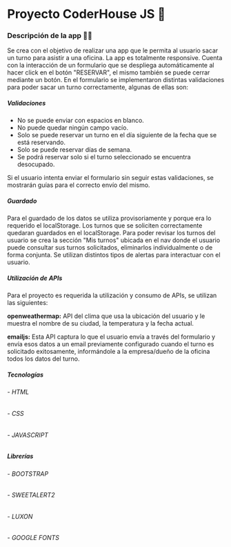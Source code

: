 # Proyecto CoderHouse JS :rocket:

### Descripción de la app :man_technologist:

Se crea con el objetivo de realizar una app que le permita al usuario sacar un turno para asistir a una oficina.
La app es totalmente responsive.
Cuenta con la interacción de un formulario que se despliega automáticamente al hacer click en el botón "RESERVAR", el mismo también se puede cerrar mediante un botón.
En el formulario se implementaron distintas validaciones para poder sacar un turno correctamente, algunas de ellas son:

##### Validaciones
-  No se puede enviar con espacios en blanco.
-  No puede quedar ningún campo vacío.
- Solo se puede reservar un turno en el día siguiente de la fecha que se está reservando.
- Solo se puede reservar días de semana.
- Se podrá reservar solo si el turno seleccionado se encuentra desocupado.

Si el usuario intenta enviar el formulario sin seguir estas validaciones, se mostrarán guías para el correcto envío del mismo.

##### Guardado

Para el guardado de los datos se utiliza provisoriamente y porque era lo requerido el localStorage.
Los turnos que se soliciten correctamente quedaran guardados en el localStorage. Para poder revisar los turnos del usuario se crea la sección "Mis turnos" ubicada en el nav donde el usuario puede consultar sus turnos solicitados, eliminarlos individualmente o de forma conjunta. Se utilizan distintos tipos de alertas para interactuar con el usuario.

##### Utilización de APIs

Para el proyecto es requerida la utilización y consumo de APIs, se utilizan las siguientes:

**openweathermap:** API del clima que usa la ubicación del usuario y le muestra el nombre de su ciudad, la temperatura y la fecha actual.

**emailjs:** Esta API captura lo que el usuario envía a través del formulario y envía esos datos a un email previamente configurado cuando el turno es solicitado exitosamente, informándole a la empresa/dueño de la oficina todos los datos del turno.

##### Tecnologías

###### - HTML
###### - CSS
###### - JAVASCRIPT

##### Librerías

###### - BOOTSTRAP
###### - SWEETALERT2
###### - LUXON
###### - GOOGLE FONTS
